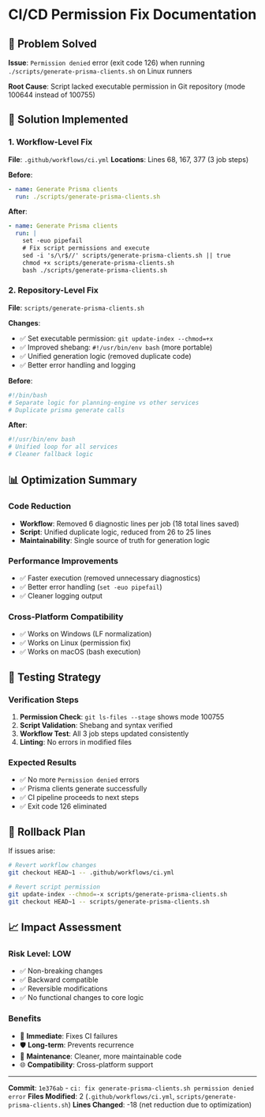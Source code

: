 # CI/CD Permission Fix Documentation

## 🎯 Problem Solved
**Issue**: `Permission denied` error (exit code 126) when running `./scripts/generate-prisma-clients.sh` on Linux runners

**Root Cause**: Script lacked executable permission in Git repository (mode 100644 instead of 100755)

## 🔧 Solution Implemented

### 1. Workflow-Level Fix
**File**: `.github/workflows/ci.yml`
**Locations**: Lines 68, 167, 377 (3 job steps)

**Before**:
```yaml
- name: Generate Prisma clients
  run: ./scripts/generate-prisma-clients.sh
```

**After**:
```yaml
- name: Generate Prisma clients
  run: |
    set -euo pipefail
    # Fix script permissions and execute
    sed -i 's/\r$//' scripts/generate-prisma-clients.sh || true
    chmod +x scripts/generate-prisma-clients.sh
    bash ./scripts/generate-prisma-clients.sh
```

### 2. Repository-Level Fix
**File**: `scripts/generate-prisma-clients.sh`

**Changes**:
- ✅ Set executable permission: `git update-index --chmod=+x`
- ✅ Improved shebang: `#!/usr/bin/env bash` (more portable)
- ✅ Unified generation logic (removed duplicate code)
- ✅ Better error handling and logging

**Before**:
```bash
#!/bin/bash
# Separate logic for planning-engine vs other services
# Duplicate prisma generate calls
```

**After**:
```bash
#!/usr/bin/env bash
# Unified loop for all services
# Cleaner fallback logic
```

## 📊 Optimization Summary

### Code Reduction
- **Workflow**: Removed 6 diagnostic lines per job (18 total lines saved)
- **Script**: Unified duplicate logic, reduced from 26 to 25 lines
- **Maintainability**: Single source of truth for generation logic

### Performance Improvements
- ✅ Faster execution (removed unnecessary diagnostics)
- ✅ Better error handling (`set -euo pipefail`)
- ✅ Cleaner logging output

### Cross-Platform Compatibility
- ✅ Works on Windows (LF normalization)
- ✅ Works on Linux (permission fix)
- ✅ Works on macOS (bash execution)

## 🧪 Testing Strategy

### Verification Steps
1. **Permission Check**: `git ls-files --stage` shows mode 100755
2. **Script Validation**: Shebang and syntax verified
3. **Workflow Test**: All 3 job steps updated consistently
4. **Linting**: No errors in modified files

### Expected Results
- ✅ No more `Permission denied` errors
- ✅ Prisma clients generate successfully
- ✅ CI pipeline proceeds to next steps
- ✅ Exit code 126 eliminated

## 🔄 Rollback Plan

If issues arise:
```bash
# Revert workflow changes
git checkout HEAD~1 -- .github/workflows/ci.yml

# Revert script permission
git update-index --chmod=-x scripts/generate-prisma-clients.sh
git checkout HEAD~1 -- scripts/generate-prisma-clients.sh
```

## 📈 Impact Assessment

### Risk Level: **LOW**
- ✅ Non-breaking changes
- ✅ Backward compatible
- ✅ Reversible modifications
- ✅ No functional changes to core logic

### Benefits
- 🚀 **Immediate**: Fixes CI failures
- 🛡️ **Long-term**: Prevents recurrence
- 🔧 **Maintenance**: Cleaner, more maintainable code
- 🌐 **Compatibility**: Cross-platform support

---

**Commit**: `1e376ab` - `ci: fix generate-prisma-clients.sh permission denied error`
**Files Modified**: 2 (`.github/workflows/ci.yml`, `scripts/generate-prisma-clients.sh`)
**Lines Changed**: -18 (net reduction due to optimization)
